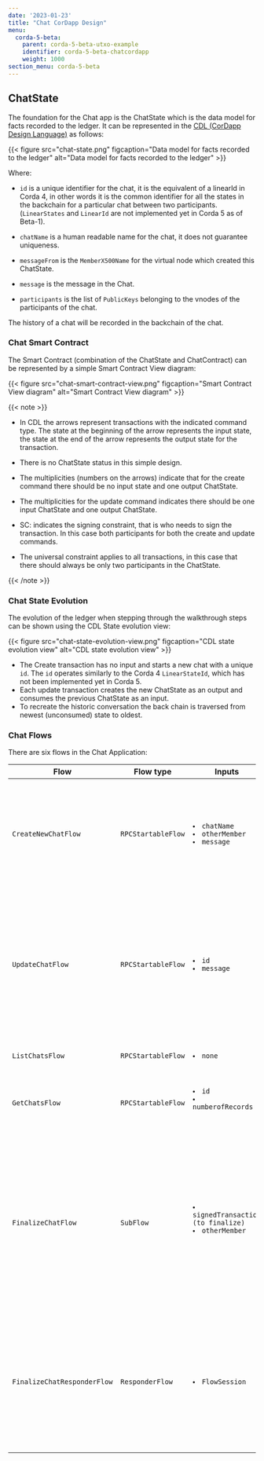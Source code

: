 ```yaml
---
date: '2023-01-23'
title: "Chat CorDapp Design"
menu:
  corda-5-beta:
    parent: corda-5-beta-utxo-example
    identifier: corda-5-beta-chatcordapp
    weight: 1000
section_menu: corda-5-beta
---
```


## ChatState

The foundation for the Chat app is the ChatState which is the data model for facts recorded to the ledger. It can be represented in the [CDL (CorDapp Design Language)](../../../tools-add-ons/cdl/cdl-index.md) as follows:

{{< figure src="chat-state.png" figcaption="Data model for facts recorded to the ledger" alt="Data model for facts recorded to the ledger" >}}

Where:

* `id` is a unique identifier for the chat, it is the equivalent of a linearId in Corda 4, in other words it is the common identifier for all the states in the backchain for a particular chat between two participants. (`LinearStates` and `LinearId` are not implemented yet in Corda 5 as of Beta-1).

* `chatName` is a human readable name for the chat, it does not guarantee uniqueness.

* `messageFrom` is the `MemberX500Name` for the virtual node which created this ChatState.

* `message` is the message in the Chat.

* `participants` is the list of `PublicKeys` belonging to the vnodes of the participants of the chat.

The history of a chat will be recorded in the backchain of the chat.

### Chat Smart Contract

The Smart Contract (combination of the ChatState and ChatContract) can be represented by a simple Smart Contract View diagram:

{{< figure src="chat-smart-contract-view.png" figcaption="Smart Contract View diagram" alt="Smart Contract View diagram" >}}

 {{< note >}}

* In CDL the arrows represent transactions with the indicated command type. The state at the beginning of the arrow represents the input state, the state at the end of the arrow represents the output state for the transaction.
* There is no ChatState status in this simple design.

* The multiplicities (numbers on the arrows) indicate that for the create command there should be no input state and one output ChatState.

* The multiplicities for the update command indicates there should be one input ChatState and one output ChatState.

* SC: indicates the signing constraint, that is who needs to sign the transaction. In this case both participants for both the create and update commands.

* The universal constraint applies to all transactions, in this case that there should always be only two  participants in the ChatState.

 {{< /note >}}

### Chat State Evolution

The evolution of the ledger when stepping through the walkthrough steps can be shown using the CDL State evolution view:

{{< figure src="chat-state-evolution-view.png" figcaption="CDL state evolution view" alt="CDL state evolution view" >}}

* The Create transaction has no input and starts a new chat with a unique `id`. The `id` operates similarly to the Corda 4  `LinearStateId`, which has not been implemented yet in Corda 5.
* Each update transaction creates the new ChatState as an output and consumes the previous ChatState as an input.
* To recreate the historic conversation the back chain is traversed from newest (unconsumed) state to oldest.

### Chat Flows

There are six flows in the Chat Application:

<table>
<col style="width:20%">
<col style="width:15%">
<col style="width:15%">
<col style="width:50%">
<thead>
<tr>
<th>Flow</th>
<th>Flow type</th>
<th>Inputs</th>
<th>Action</th>
</tr>
</thead>
<tbody>
<tr>
<td><code>CreateNewChatFlow </code></td>
<td><code>RPCStartableFlow </code></td>
<td><code><li>chatName</li><li>otherMember</li><li>message</li></code></td>
<td> <li>Forms a draft transaction using the transaction builder, which creates a new ChatState with the details provided.</li> <li> Signs the draft transaction with the VNodes first Ledger Key.</li><li> Calls <code>FinalizeChatSubFlow</code> which finalizes the transaction.</li></td>
</tr>
<tr>
<td><code>UpdateChatFlow </code></td>
<td><code>RPCStartableFlow </code></td>
<td><code> <li>id</li><li>message</li> </code></td>
<td> <li>Locates the last message in the backchain for the given <code>id</code>.</li><li> Creates a draft transaction which consumes the last message in the chain and creates a new ChatState with the latest message.</li> <li>Signs the draft transaction with the vnodes first Ledger Key.</li><li> Calls <code>FinalizeChatSubFlow</code> which finalises the transaction.</li></td>
</tr>
<tr>
<td><code>ListChatsFlow </code></a></td>
<td><code>RPCStartableFlow </code></td>
<td><code><li>none</li></code></td>
<td><li>Calls <code>FinalizeChatSubFlow</code> which finalises the transaction.</li></td>
</tr>
<tr>
<td><code>GetChatsFlow </code></td>
<td><code>RPCStartableFlow </code></td>
<td><code><li>id</li><li>numberofRecords</li> </code></td>
<td><li>Reads the backchain to a depth of <code>numberOfRecords</code> for a given <code>id</code>.</li><li> Returns the list of messages together with who sent them.</li></td>
</tr>
<tr>
<td><code>FinalizeChatFlow </code></td>
<td><code>SubFlow </code></td>
<td><code><li>signedTransaction (to finalize)</li><li>otherMember</li> </code></td>
<td><li>The common subflow used by both by both <code>CreateNewChatFlow</code> and <code>UpdateChatFlow</code>.</li><li> This removes the need to duplicate the responder code.<li> Sets up a session with the <code>FinalizeChatResponderFlow</code> and calls the <code>finality()</code> function <code>finality()/ receiveFinality(</code> functions, collects required signatures, notarises the transaction, and stores the finalized transaction to the respective vaults.</li></td>
</tr>
<tr>
<td><code>FinalizeChatResponderFlow</code></td>
<td><code>ResponderFlow </code></td>
<td><code><li>FlowSession</li></code></td>
<td><li>Runs the <code>receiveFinality()</code> function which performs the responder side of the finality() function.<code>ReceiveFinality()</code> takes a Lambda verifier which runs validations on the transactions.</li><li> The validator checks for banned words and checks that the message comes from the same party as the <code>messageFrom</code> field.</li></td>
</tr>
</tbody>
</table>


